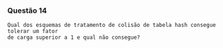 ### Questão 14
    Qual dos esquemas de tratamento de colisão de tabela hash consegue tolerar um fator
    de carga superior a 1 e qual não consegue?